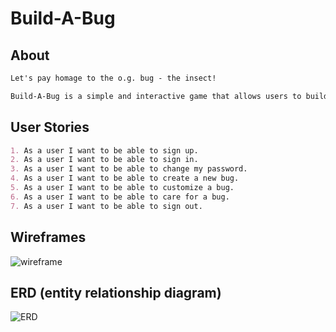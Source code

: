 # Build-A-Bug

## About

```md
Let's pay homage to the o.g. bug - the insect!

Build-A-Bug is a simple and interactive game that allows users to build and care for a bug. Take a break from the bugs in your code and Build-A-Bug instead.  
```

## User Stories

```md
1. As a user I want to be able to sign up.
2. As a user I want to be able to sign in.
3. As a user I want to be able to change my password.
4. As a user I want to be able to create a new bug.
5. As a user I want to be able to customize a bug.
6. As a user I want to be able to care for a bug.
7. As a user I want to be able to sign out.
```

## Wireframes

![wireframe](https://i.imgur.com/SEbF2gW.png)


## ERD (entity relationship diagram)

![ERD](https://i.imgur.com/Vk6MSmb.png)
